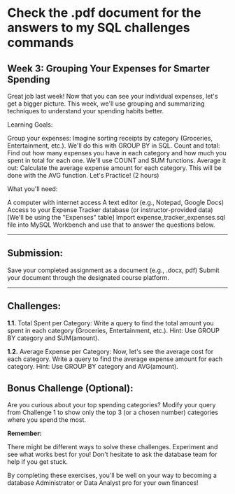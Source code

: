 # Check the .pdf document for the answers to my SQL challenges commands

## Week 3: Grouping Your Expenses for Smarter Spending

Great job last week! Now that you can see your individual expenses, let's get a bigger picture. This week, we'll use grouping and summarizing techniques to understand your spending habits better.

Learning Goals:

Group your expenses: Imagine sorting receipts by category (Groceries, Entertainment, etc.). We'll do this with GROUP BY in SQL.
Count and total: Find out how many expenses you have in each category and how much you spent in total for each one. We'll use COUNT and SUM functions.
Average it out: Calculate the average expense amount for each category. This will be done with the AVG function.
Let's Practice! (2 hours)

What you'll need:

A computer with internet access
A text editor (e.g., Notepad, Google Docs)
Access to your Expense Tracker database (or instructor-provided data) [We'll be using the "Expenses" table]
Import expense_tracker_expenses.sql file into MySQL Workbench and use that to answer the questions below.

---

## Submission:

Save your completed assignment as a document (e.g., .docx, pdf)
Submit your document through the designated course platform.

---

## Challenges:

**1.1.** Total Spent per Category:
Write a query to find the total amount you spent in each category (Groceries, Entertainment, etc.). Hint: Use GROUP BY category and SUM(amount).

**1.2.** Average Expense per Category:
Now, let's see the average cost for each category. Write a query to find the average expense amount for each category. Hint: Use GROUP BY category and AVG(amount).

## Bonus Challenge (Optional):

Are you curious about your top spending categories? Modify your query from Challenge 1 to show only the top 3 (or a chosen number) categories where you spend the most.

**Remember:**

There might be different ways to solve these challenges. Experiment and see what works best for you!
Don't hesitate to ask the database team for help if you get stuck.

By completing these exercises, you'll be well on your way to becoming a database Administrator or Data Analyst pro for your own finances!
